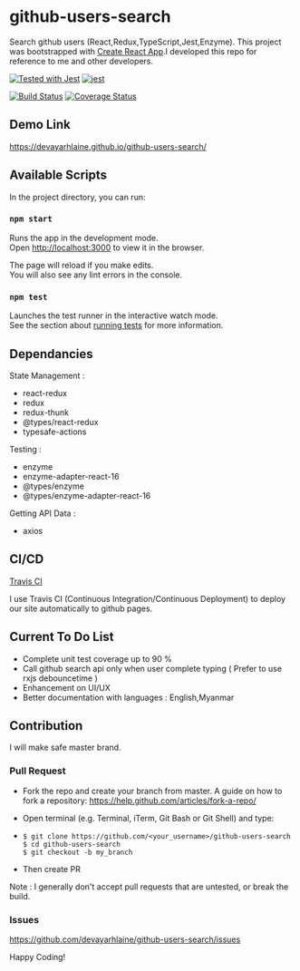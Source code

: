# github-users-search
Search github users (React,Redux,TypeScript,Jest,Enzyme).
This project was bootstrapped with [Create React App](https://github.com/facebook/create-react-app).I developed this repo for reference to me and other developers.

[![Tested with Jest](https://img.shields.io/badge/tested_with-jest-99424f.svg)](https://github.com/facebook/jest) [![jest](https://jestjs.io/img/jest-badge.svg)](https://github.com/facebook/jest)

[![Build Status](https://travis-ci.com/devayarhlaine/github-users-search.svg?branch=master)](https://travis-ci.com/devayarhlaine/github-users-search)
[![Coverage Status](https://coveralls.io/repos/github/devayarhlaine/github-users-search/badge.svg?service=github)](https://coveralls.io/github/devayarhlaine/github-users-search)


## Demo Link
https://devayarhlaine.github.io/github-users-search/

## Available Scripts

In the project directory, you can run:

### `npm start`

Runs the app in the development mode.<br>
Open [http://localhost:3000](http://localhost:3000) to view it in the browser.

The page will reload if you make edits.<br>
You will also see any lint errors in the console.

### `npm test`

Launches the test runner in the interactive watch mode.<br>
See the section about [running tests](https://facebook.github.io/create-react-app/docs/running-tests) for more information.

## Dependancies
State Management :
- react-redux
- redux
- redux-thunk
- @types/react-redux
- typesafe-actions

Testing :
- enzyme 
- enzyme-adapter-react-16
- @types/enzyme
- @types/enzyme-adapter-react-16

Getting API Data :
- axios

## CI/CD
[Travis CI](https://travis-ci.com/)

I use Travis CI (Continuous Integration/Continuous Deployment) to deploy our site automatically to github pages.

## Current To Do List
- Complete unit test coverage up to 90 %
- Call github search api only when user complete typing ( Prefer to use rxjs debouncetime )
- Enhancement on UI/UX
- Better documentation with languages : English,Myanmar

## Contribution
I will make safe master brand.
### Pull Request
- Fork the repo and create your branch from master. A guide on how to fork a repository: https://help.github.com/articles/fork-a-repo/

- Open terminal (e.g. Terminal, iTerm, Git Bash or Git Shell) and type:

- `$ git clone https://github.com/<your_username>/github-users-search` \
`$ cd github-users-search` \
`$ git checkout -b my_branch`
- Then create PR

Note : I generally don't accept pull requests that are untested, or break the build.

### Issues
https://github.com/devayarhlaine/github-users-search/issues


Happy Coding!